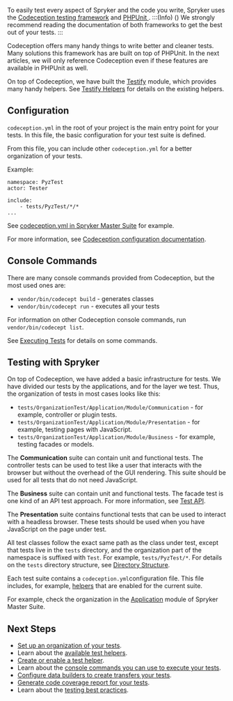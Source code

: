 To easily test every aspect of Spryker and the code you write, Spryker uses the [Codeception testing framework](https://codeception.com/) and [PHPUnit ](https://phpunit.de/). 
:::(Info) ()
We strongly recommend reading the documentation of both frameworks to get the best out of your tests.
:::

Codeception offers many handy things to write better and cleaner tests. Many solutions this framework has are built on top of PHPUnit. In the next articles, we will only reference Codeception even if these features are available in PHPUnit as well.

On top of Codeception, we have built the [Testify](https://github.com/spryker/testify/) module, which provides many handy helpers. See [Testify Helpers](https://documentation.spryker.com/docs/available-test-helpers#testify-helpers) for details on the existing helpers.

## Configuration
`codeception.yml` in the root of your project is the main entry point for your tests. In this file, the basic configuration for your test suite is defined.

From this file, you can include other `codeception.yml` for a better organization of your tests. 

Example:
```
namespace: PyzTest
actor: Tester

include:
    - tests/PyzTest/*/*
...
```
See [codeception.yml in Spryker Master Suite](https://github.com/spryker-shop/suite/blob/master/codeception.yml) for example.

For more information, see [Codeception configuration documentation](https://codeception.com/docs/reference/Configuration).

## Console Commands
There are many console commands provided from Codeception, but the most used ones are:

- `vendor/bin/codecept build` - generates classes
-  `vendor/bin/codecept run`  - executes all your tests

For information on other Codeception console commands, run `vendor/bin/codecept list`.

See [Executing Tests](https://documentation.spryker.com/docs/executing-tests) for details on some commands. 

## Testing with Spryker
On top of Codeception, we have added a basic infrastructure for tests. We have divided our tests by the applications, and for the layer we test. Thus, the organization of tests in most cases looks like this:

* `tests/OrganizationTest/Application/Module/Communication` - for example, controller or plugin tests.
* `tests/OrganizationTest/Application/Module/Presentation` - for example, testing pages with JavaScript.
* `tests/OrganizationTest/Application/Module/Business` - for example, testing facades or models.

The **Communication** suite can contain unit and functional tests. The controller tests can be used to test like a user that interacts with the browser but without the overhead of the GUI rendering. This suite should be used for all tests that do not need JavaScript.

The **Business** suite can contain unit and functional tests. The facade test is one kind of an API test approach. For more information, see [Test API](https://documentation.spryker.com/docs/en/testing-best-practices#test-api).

The **Presentation** suite contains functional tests that can be used to interact with a headless browser. These tests should be used when you have JavaScript on the page under test. 

All test classes follow the exact same path as the class under test, except that tests live in the `tests` directory, and the organization part of the namespace is suffixed with `Test`. For example, `tests/PyzTest/*`. For details on the `tests` directory structure, see [Directory Structure](https://documentation.spryker.com/docs/en/setting-up-tests#directory-structure).

Each test suite contains a `codeception.yml`configuration file. This file includes, for example, [helpers](https://documentation.spryker.com/docs/test-helpers) that are enabled for the current suite.

For example, check the organization in the [Application](https://github.com/spryker-shop/suite/tree/master/tests/PyzTest/Yves/Application) module of Spryker Master Suite.

## Next Steps

* [Set up an organization of your tests](https://documentation.spryker.com/docs/setting-up-tests).
* Learn about the [available test helpers](https://documentation.spryker.com/docs/available-test-helpers).
* [Create or enable a test helper](https://documentation.spryker.com/docs/test-helpers).
*  Learn about the [console commands you can use to execute your tests](https://documentation.spryker.com/docs/executing-tests).
* [Configure data builders to create transfers your tests](https://documentation.spryker.com/docs/data-builders).
* [Generate code coverage report for your tests](https://documentation.spryker.com/docs/code-coverage).
* Learn about the [testing best practices](https://documentation.spryker.com/docs/testing-best-practices).
